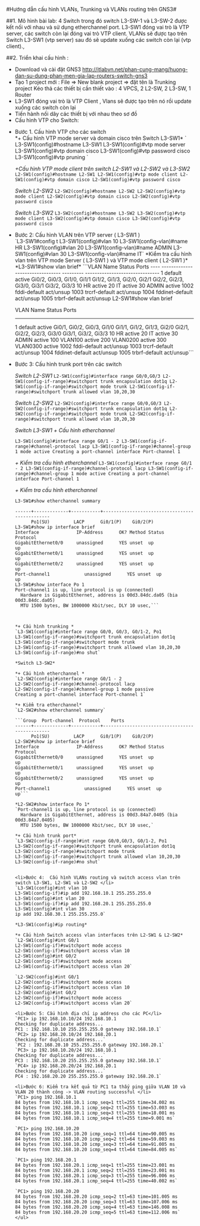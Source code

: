 #Hướng dẫn cấu hình VLANs, Trunking và VLANs routing trên GNS3#

##1.	Mô hình bài lab: 
4 Switch trong đó switch L3-SW-1 và L3-SW-2 được kết nối với nhau và sử dụng etherchannel port. L3-SW1 đóng vai trò là VTP server, các switch còn lại đóng vai trò VTP client. VLANs sẽ được tạo trên Switch L3-SW1 (vtp server) sau đó sẽ update xuống các switch còn lại (vtp client).,
<img srrc="http://imgur.com/a/zVW8c">

##2.	Triển khai cấu hình :
-	Download và cài đặt GNS3
http://itlabvn.net/phan-cung-mang/huong-dan-su-dung-phan-men-gia-lap-routers-switch-gns3
-	Tạo 1 project mới : File => New blank project => đặt tên là Trunking project
Kéo thả các thiết bị cần thiết vào :  4 VPCS, 2 L2-SW, 2 L3-SW, 1 Router
-	L3-SW1 đóng vai trò là VTP Client , Vlans sẽ được tạo trên nó rồi update xuống các switch còn lại
-	Tiến hành nối dây các thiết bị với nhau theo sơ đồ 
-	Cấu hình VTP cho Switch:
<ul>
<li>Bước 1. Cấu hình VTP cho các switch</li>
*+ Cấu hình VTP mode server và domain cisco trên Switch L3-SW1*
` L3-SW1(config)#hostname L3-SW1
L3-SW1(config)#vtp mode server
L3-SW1(config)#vtp domain cisco
L3-SW1(config)#vtp password cisco
L3-SW1(config)#vtp pruning `

*+Cấu hình VTP mode client trên switch L2-SW1 và L2-SW2 và L3-SW2*
`L2-SW1(config)#hostname L2-SW1
L2-SW1(config)#vtp mode client
L2-SW1(config)#vtp domain cisco
L2-SW1(config)#vtp password cisco`

*Switch L2-SW2*
`L2-SW2(config)#hostname L2-SW2
L2-SW2(config)#vtp mode client
L2-SW2(config)#vtp domain cisco
L2-SW2(config)#vtp password cisco`

*Switch L3-SW2*
`L3-SW2(config)#hostname L3-SW2
L3-SW2(config)#vtp mode client
L3-SW2(config)#vtp domain cisco
L3-SW2(config)#vtp password cisco`
<li> Bước 2: Cấu hình VLAN trên VTP server ( L3-SW1 ) </li>
`L3-SW1#config t
L3-SW1(config)#vlan 10
L3-SW1(config-vlan)#name HR
L3-SW1(config)#vlan 20
L3-SW1(config-vlan)#name ADMIN
L3-SW1(config)#vlan 30
L3-SW1(config-vlan)#name IT`
*Kiểm tra cấu hình vlan trên VTP mode Server ( L3-SW1 ) và VTP mode client ( L2-SW1 )*
*L3-SW1#show vlan brief*
```VLAN Name                             Status    Ports
---- -------------------------------- --------- -------------------------------
1    default                          active    Gi0/2, Gi0/3, Gi1/0, Gi1/1
                                                Gi1/2, Gi1/3, Gi2/0, Gi2/1
                                                Gi2/2, Gi2/3, Gi3/0, Gi3/1
                                                Gi3/2, Gi3/3
10   HR                               active
20   IT                               active
30   ADMIN                            active
1002 fddi-default                     act/unsup
1003 trcrf-default                    act/unsup
1004 fddinet-default                  act/unsup
1005 trbrf-default                    act/unsup
L2-SW1#show vlan brief

VLAN Name                             Status    Ports
---- -------------------------------- --------- -------------------------------
1    default                          active    Gi0/1, Gi0/2, Gi0/3, Gi1/0
                                                Gi1/1, Gi1/2, Gi1/3, Gi2/0
                                                Gi2/1, Gi2/2, Gi2/3, Gi3/0
                                                Gi3/1, Gi3/2, Gi3/3
10   HR                               active
20   IT                               active
30   ADMIN                            active
100  VLAN100                          active
200  VLAN0200                         active
300  VLAN0300                         active
1002 fddi-default                     act/unsup
1003 trcrf-default                    act/unsup
1004 fddinet-default                  act/unsup
1005 trbrf-default                    act/unsup```
<li> Bước 3: Cấu hình trunk port trên các switch </li>

*Switch L2-SW1*
`L2-SW1(config)#interface range G0/0,G0/3
L2-SW1(config-if-range)#switchport trunk encapsulation dot1q
L2-SW1(config-if-range)#switchport mode trunk
L2-SW1(config-if-range)#switchport trunk allowed vlan 10,20,30`

*Switch L2-SW2*
`L2-SW2(config)#interface range G0/0,G0/3
L2-SW2(config-if-range)#switchport trunk encapsulation dot1q
L2-SW2(config-if-range)#switchport mode trunk
L2-SW2(config-if-range)#switchport trunk allowed vlan 10,20,30`

*Switch L3-SW1*
*+ Cấu hình etherchannel* 

`L3-SW1(config)#interface range G0/1 - 2
L3-SW1(config-if-range)#channel-protocol lacp
L3-SW1(config-if-range)#channel-group 1 mode active
Creating a port-channel interface Port-channel 1`

*+ Kiểm tra cấu hình etherchannel*
`L3-SW1(config)#interface range G0/1 - 2
L3-SW1(config-if-range)#channel-protocol lacp
L3-SW1(config-if-range)#channel-group 1 mode active
Creating a port-channel interface Port-channel 1`


*+ Kiểm tra cấu hình etherchannel*

`L3-SW1#show etherchannel summary`

```  Port-channel  Protocol    Ports
------+-------------+-----------+-----------------------------------------------
      Po1(SU)         LACP      Gi0/1(P)    Gi0/2(P)
L3-SW1#show ip interface brief
Interface              IP-Address      OK? Method Status                Protocol
GigabitEthernet0/0     unassigned      YES unset  up                    up
GigabitEthernet0/1     unassigned      YES unset  up                    up
GigabitEthernet0/2     unassigned      YES unset  up                    up
Port-channel1             unassigned      YES unset  up                    up
L3-SW1#show interface Po 1
Port-channel1 is up, line protocol is up (connected)
  Hardware is GigabitEthernet, address is 00d3.84dc.da05 (bia 00d3.84dc.da05)
  MTU 1500 bytes, BW 1000000 Kbit/sec, DLY 10 usec,```
 


*+ Cấu hình trunking *
`L3-SW1(config)#interface range G0/0, G0/3, G0/1-2, Po1
L3-SW1(config-if-range)#switchport trunk encapsulation dot1q
L3-SW1(config-if-range)#switchport mode trunk
L3-SW1(config-if-range)#switchport trunk allowed vlan 10,20,30
L3-SW1(config-if-range)#no shut`

*Switch L3-SW2*

*+ Cấu hình etherchannel *
`L2-SW2(config)#interface range G0/1 - 2
L2-SW2(config-if-range)#channel-protocol lacp
L2-SW2(config-if-range)#channel-group 1 mode passive
Creating a port-channel interface Port-channel 1`

*+ Kiểm tra etherchannel*
`L2-SW2#show etherchannel summary`

```Group  Port-channel  Protocol    Ports
------+-------------+-----------+-----------------------------------------------
      Po1(SU)         LACP      Gi0/1(P)    Gi0/2(P)
L2-SW2#show ip interface brief
Interface              IP-Address      OK? Method Status                Protocol
GigabitEthernet0/0     unassigned      YES unset  up                    up
GigabitEthernet0/1     unassigned      YES unset  up                    up
GigabitEthernet0/2     unassigned      YES unset  up                    up
Port-channel1             unassigned      YES unset  up                    up```

*L2-SW2#show interface Po 1*
`Port-channel1 is up, line protocol is up (connected)
  Hardware is GigabitEthernet, address is 00d3.84a7.0405 (bia 00d3.84a7.0405)
  MTU 1500 bytes, BW 1000000 Kbit/sec, DLY 10 usec,`
 
*+ Cấu hình trunk port* 
`L3-SW2(config-if-range)#int range G0/0,G0/3, G0/1-2, Po1
L3-SW2(config-if-range)#switchport trunk encapsulation dot1q
L3-SW2(config-if-range)#switchport mode trunk
L3-SW2(config-if-range)#switchport trunk allowed vlan 10,20,30
L3-SW2(config-if-range)#no shut`


<li>Bước 4:  Cấu hình VLANs routing và switch access vlan trên switch L3-SW1, L2-SW1 và L2-SW2 </li>
`L3-SW1(config)#int vlan 10
L3-SW1(config-if)#ip add 192.168.10.1 255.255.255.0
L3-SW1(config)#int vlan 20
L3-SW1(config-if)#ip add 192.168.20.1 255.255.255.0
L3-SW1(config)#int vlan 30
ip add 192.168.30.1 255.255.255.0`

*L3-SW1(config)#ip routing*

*+ Cấu hình Switch access vlan interfaces trên L2-SW1 & L2-SW2*
`L2-SW1(config)#int G0/1
L2-SW1(config-if)#switchport mode access
L2-SW1(config-if)#switchport access vlan 10
L2-SW1(config)#int G0/2
L2-SW1(config-if)#switchport mode access
L2-SW1(config-if)#switchport access vlan 20`
 
`L2-SW2(config)#int G0/1
L2-SW2(config-if)#switchport mode access
L2-SW2(config-if)#switchport access vlan 10
L2-SW2(config)#int G0/2
L2-SW2(config-if)#switchport mode access
L2-SW2(config-if)#switchport access vlan 20`

<li>Bước 5: Cấu hình địa chỉ ip address cho các PC</li>
`PC1> ip 192.168.10.10/24 192.168.10.1
Checking for duplicate address...
PC1 : 192.168.10.10 255.255.255.0 gateway 192.168.10.1`
`PC2> ip 192.168.20.10/24 192.168.20.1
Checking for duplicate address...`
`PC2 : 192.168.20.10 255.255.255.0 gateway 192.168.20.1`
`PC3> ip 192.168.10.20/24 192.168.10.1
Checking for duplicate address...`
PC3 : 192.168.10.20 255.255.255.0 gateway 192.168.10.1`
`PC4> ip 192.168.20.20/24 192.168.20.1
Checking for duplicate address...`
PC4 : 192.168.20.20 255.255.255.0 gateway 192.168.20.1`

<li>Bước 6: Kiểm tra kết quả từ PC1 ta thấy ping giữa VLAN 10 và VLAN 20 thành công -> VLAN routing successful </li>
`PC1> ping 192.168.10.1
84 bytes from 192.168.10.1 icmp_seq=1 ttl=255 time=34.002 ms
84 bytes from 192.168.10.1 icmp_seq=2 ttl=255 time=53.003 ms
84 bytes from 192.168.10.1 icmp_seq=3 ttl=255 time=18.001 ms
84 bytes from 192.168.10.1 icmp_seq=4 ttl=255 time=9.001 ms`

`PC1> ping 192.168.10.20
84 bytes from 192.168.10.20 icmp_seq=1 ttl=64 time=90.005 ms
84 bytes from 192.168.10.20 icmp_seq=2 ttl=64 time=59.003 ms
84 bytes from 192.168.10.20 icmp_seq=3 ttl=64 time=91.005 ms
84 bytes from 192.168.10.20 icmp_seq=4 ttl=64 time=84.005 ms`

`PC1> ping 192.168.20.1
84 bytes from 192.168.20.1 icmp_seq=1 ttl=255 time=23.001 ms
84 bytes from 192.168.20.1 icmp_seq=2 ttl=255 time=23.001 ms
84 bytes from 192.168.20.1 icmp_seq=3 ttl=255 time=96.006 ms
84 bytes from 192.168.20.1 icmp_seq=4 ttl=255 time=40.002 ms`

`PC1> ping 192.168.20.20
84 bytes from 192.168.20.20 icmp_seq=2 ttl=63 time=101.005 ms
84 bytes from 192.168.20.20 icmp_seq=3 ttl=63 time=107.006 ms
84 bytes from 192.168.20.20 icmp_seq=4 ttl=63 time=146.008 ms
84 bytes from 192.168.20.20 icmp_seq=5 ttl=63 time=112.006 ms`
</ul>


